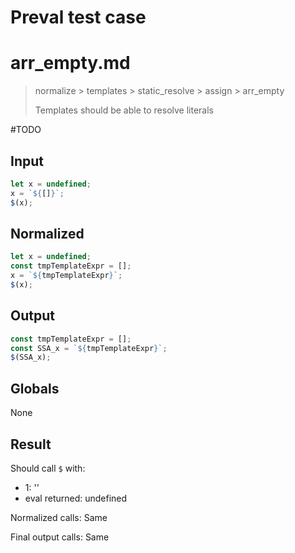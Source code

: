 # Preval test case

# arr_empty.md

> normalize > templates > static_resolve > assign > arr_empty
>
> Templates should be able to resolve literals

#TODO

## Input

`````js filename=intro
let x = undefined;
x = `${[]}`;
$(x);
`````

## Normalized

`````js filename=intro
let x = undefined;
const tmpTemplateExpr = [];
x = `${tmpTemplateExpr}`;
$(x);
`````

## Output

`````js filename=intro
const tmpTemplateExpr = [];
const SSA_x = `${tmpTemplateExpr}`;
$(SSA_x);
`````

## Globals

None

## Result

Should call `$` with:
 - 1: ''
 - eval returned: undefined

Normalized calls: Same

Final output calls: Same
